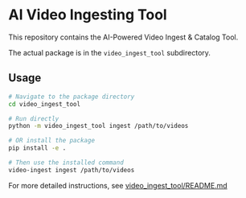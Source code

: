# AI Video Ingesting Tool

This repository contains the AI-Powered Video Ingest & Catalog Tool. 

The actual package is in the `video_ingest_tool` subdirectory.

## Usage

```bash
# Navigate to the package directory
cd video_ingest_tool

# Run directly
python -m video_ingest_tool ingest /path/to/videos

# OR install the package
pip install -e .

# Then use the installed command
video-ingest ingest /path/to/videos
```

For more detailed instructions, see [video_ingest_tool/README.md](video_ingest_tool/README.md)
